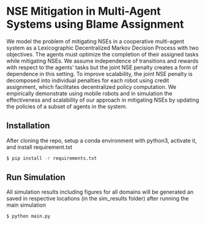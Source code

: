 # NSE Mitigation in Multi-Agent Systems using Blame Assignment
We model the problem of mitigating NSEs in a cooperative multi-agent system as a Lexicographic Decentralized Markov Decision Process with two objectives. The agents must optimize the completion of their assigned tasks while mitigating  NSEs. We assume independence of transitions and rewards with respect to the agents' tasks but the joint NSE penalty creates a form of dependence in this setting. To improve scalability, the joint NSE penalty is decomposed into individual penalties for each robot using credit assignment, which facilitates decentralized policy computation. We empirically demonstrate using mobile robots and in simulation the effectiveness and scalability of our approach in mitigating NSEs by updating the policies of a subset of agents in the system.

## Installation
After cloning the repo, setup a conda environment with python3, activate it, and install requirement.txt
```bash
$ pip install -r requirements.txt
```
## Run Simulation
All simulation results including figures for all domains will be generated an saved in respective locations (in the sim_results folder) after running the main simulation
```bash
$ python main.py
```
